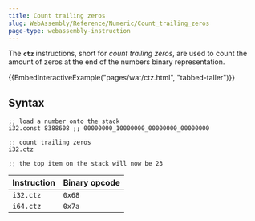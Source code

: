 ```yaml
---
title: Count trailing zeros
slug: WebAssembly/Reference/Numeric/Count_trailing_zeros
page-type: webassembly-instruction
---
```




The **`ctz`** instructions, short for _count trailing zeros_, are used to count the amount of zeros at the end of the numbers binary representation.

{{EmbedInteractiveExample("pages/wat/ctz.html", "tabbed-taller")}}

## Syntax

```wasm
;; load a number onto the stack
i32.const 8388608 ;; 00000000_10000000_00000000_00000000

;; count trailing zeros
i32.ctz

;; the top item on the stack will now be 23
```

| Instruction | Binary opcode |
| ----------- | ------------- |
| `i32.ctz`   | `0x68`        |
| `i64.ctz`   | `0x7a`        |
